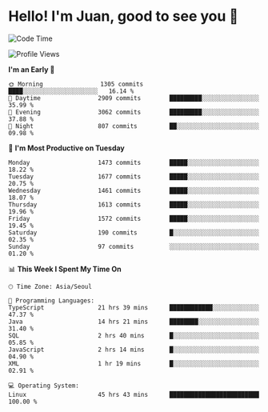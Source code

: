# Hello! I'm Juan, good to see you 👋

<!--
**Y-k-Y/Y-k-Y** is a ✨ _special_ ✨ repository because its `README.md` (this file) appears on your GitHub profile.

Here are some ideas to get you started:

- 🔭 I’m currently working on ...
- 🌱 I’m currently learning ...
- 👯 I’m looking to collaborate on ...
- 🤔 I’m looking for help with ...
- 💬 Ask me about ...
- 📫 How to reach me: ...
- 😄 Pronouns: ...
- ⚡ Fun fact: ...
-->
<!--
![Profile views](https://gpvc.arturio.dev/Y-k-Y)

[![Omid Nikrah StackOverflow](https://github-readme-stackoverflow.vercel.app/?userID=9517076)](https://stackoverflow.com/users/9517076/i-have-10-fingers)
-->

<!--START_SECTION:waka-->
![Code Time](http://img.shields.io/badge/Code%20Time-1%2C210%20hrs%207%20mins-blue)

![Profile Views](http://img.shields.io/badge/Profile%20Views-0-blue)

**I'm an Early 🐤** 

```text
🌞 Morning                1305 commits        ████░░░░░░░░░░░░░░░░░░░░░   16.14 % 
🌆 Daytime                2909 commits        █████████░░░░░░░░░░░░░░░░   35.99 % 
🌃 Evening                3062 commits        █████████░░░░░░░░░░░░░░░░   37.88 % 
🌙 Night                  807 commits         ██░░░░░░░░░░░░░░░░░░░░░░░   09.98 % 
```
📅 **I'm Most Productive on Tuesday** 

```text
Monday                   1473 commits        █████░░░░░░░░░░░░░░░░░░░░   18.22 % 
Tuesday                  1677 commits        █████░░░░░░░░░░░░░░░░░░░░   20.75 % 
Wednesday                1461 commits        █████░░░░░░░░░░░░░░░░░░░░   18.07 % 
Thursday                 1613 commits        █████░░░░░░░░░░░░░░░░░░░░   19.96 % 
Friday                   1572 commits        █████░░░░░░░░░░░░░░░░░░░░   19.45 % 
Saturday                 190 commits         █░░░░░░░░░░░░░░░░░░░░░░░░   02.35 % 
Sunday                   97 commits          ░░░░░░░░░░░░░░░░░░░░░░░░░   01.20 % 
```


📊 **This Week I Spent My Time On** 

```text
🕑︎ Time Zone: Asia/Seoul

💬 Programming Languages: 
TypeScript               21 hrs 39 mins      ████████████░░░░░░░░░░░░░   47.37 % 
Java                     14 hrs 21 mins      ████████░░░░░░░░░░░░░░░░░   31.40 % 
SQL                      2 hrs 40 mins       █░░░░░░░░░░░░░░░░░░░░░░░░   05.85 % 
JavaScript               2 hrs 14 mins       █░░░░░░░░░░░░░░░░░░░░░░░░   04.90 % 
XML                      1 hr 19 mins        █░░░░░░░░░░░░░░░░░░░░░░░░   02.91 % 

💻 Operating System: 
Linux                    45 hrs 43 mins      █████████████████████████   100.00 % 
```


<!--END_SECTION:waka-->
